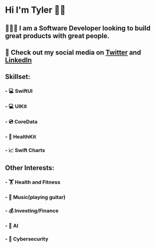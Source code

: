 #  Hi I'm Tyler 👋🏼
## 👨🏻‍💻 I am a Software Developer looking to build great products with great people.
## 📱 Check out my social media on [Twitter](https://twitter.com/trhod_ios) and [LinkedIn](https://www.linkedin.com/in/tyler-rhodes-6345351b8/)

## Skillset:
### - 💻 SwiftUI
### - 💻 UIKit
### - 💿 CoreData
### - 🏥 HealthKit
### - 📈 Swift Charts

## Other Interests:
### - 🏋 Health and Fitness 
### - 🎸 Music(playing guitar)
### - 💰 Investing/Finance 
### - 🤖 AI
### - 🔐 Cybersecurity 
